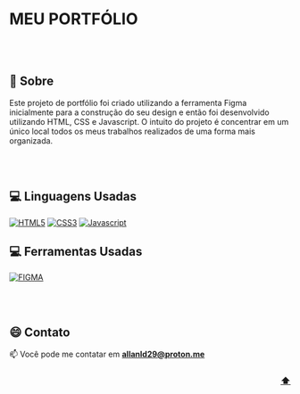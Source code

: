 <!-- PROJECT NAME
--------------------------------------------------------------------->
# MEU PORTFÓLIO
  
<br><br>

<!-- PROJECT ABOUT
--------------------------------------------------------------------->
## 📝 Sobre
Este projeto de portfólio foi criado utilizando a ferramenta Figma inicialmente para a construção do seu design e então foi desenvolvido utilizando HTML, CSS e Javascript. O intuito do projeto é concentrar em um único local todos os meus trabalhos realizados de uma forma mais organizada. 

<!-- PROJECT TECHS
--------------------------------------------------------------------->
<br><br>
## 💻 Linguagens Usadas
[![HTML5](https://img.shields.io/badge/html5-%23E34F26.svg?style=for-the-badge)]()
[![CSS3](https://img.shields.io/badge/css3-%233029FB.svg?style=for-the-badge)]()
[![Javascript](https://img.shields.io/badge/javascript-%23E2DE20.svg?style=for-the-badge)]()

## 💻 Ferramentas Usadas
[![FIGMA](https://img.shields.io/badge/figma-%235551ff.svg?style=for-the-badge)]()

<!-- PROJECT CONTACT
--------------------------------------------------------------------->
<br><br>
## 😄 Contato
📫 Você pode me contatar em **allanld29@proton.me**

<!-- BACK
--------------------------------------------------------------------->
<h3 align="right"><a href="#top">⬆️</a></h3>
